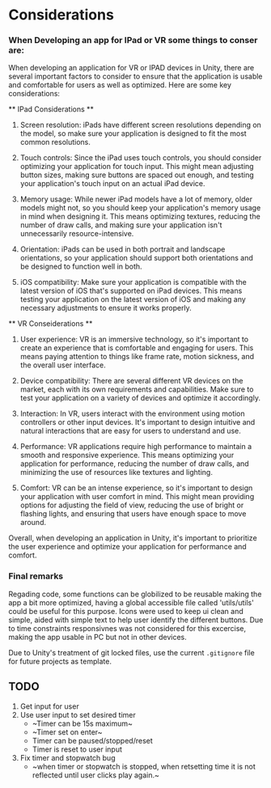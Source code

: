 # Considerations

### When Developing an app for IPad or VR some things to conser are:

When developing an application for VR or IPAD devices in Unity, there are several important factors to consider to ensure that the application is usable and comfortable for users as well as optimized. Here are some key considerations:

** IPad Considerations **

1. Screen resolution: iPads have different screen resolutions depending on the model, so make sure your application is designed to fit the most common resolutions.

2. Touch controls: Since the iPad uses touch controls, you should consider optimizing your application for touch input. This might mean adjusting button sizes, making sure buttons are spaced out enough, and testing your application's touch input on an actual iPad device.

3. Memory usage: While newer iPad models have a lot of memory, older models might not, so you should keep your application's memory usage in mind when designing it. This means optimizing textures, reducing the number of draw calls, and making sure your application isn't unnecessarily resource-intensive.

4. Orientation: iPads can be used in both portrait and landscape orientations, so your application should support both orientations and be designed to function well in both.

5. iOS compatibility: Make sure your application is compatible with the latest version of iOS that's supported on iPad devices. This means testing your application on the latest version of iOS and making any necessary adjustments to ensure it works properly.

** VR Conseiderations **

1. User experience: VR is an immersive technology, so it's important to create an experience that is comfortable and engaging for users. This means paying attention to things like frame rate, motion sickness, and the overall user interface.

2. Device compatibility: There are several different VR devices on the market, each with its own requirements and capabilities. Make sure to test your application on a variety of devices and optimize it accordingly.

3. Interaction: In VR, users interact with the environment using motion controllers or other input devices. It's important to design intuitive and natural interactions that are easy for users to understand and use.

4. Performance: VR applications require high performance to maintain a smooth and responsive experience. This means optimizing your application for performance, reducing the number of draw calls, and minimizing the use of resources like textures and lighting.

5. Comfort: VR can be an intense experience, so it's important to design your application with user comfort in mind. This might mean providing options for adjusting the field of view, reducing the use of bright or flashing lights, and ensuring that users have enough space to move around.

Overall, when developing an application in Unity, it's important to prioritize the user experience and optimize your application for performance and comfort. 

### Final remarks

Regading code, some functions can be globilized to be reusable making the app a bit more optimized, having a global accessible file called 'utils/utils' could be useful for this purpose.
Icons were used to keep ui clean and simple, aided with simple text to help user identify the different buttons.
Due to time constraints responsivnes was not considered for this excercise, making the app usable in PC but not in other devices.

Due to Unity's treatment of git locked files, use the current `.gitignore` file for future projects as template. 

## TODO

1. Get input for user
2. Use user input to set desired timer
	+ ~Timer can be 15s maximum~
	+ ~Timer set on enter~
	+ Timer can be paused/stopped/reset
	+ Timer is reset to user input
3. Fix timer and stopwatch bug
	+ ~when timer or stopwatch is stopped, when retsetting time it is not reflected until user clicks play again.~
